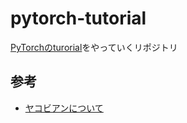 # pytorch-tutorial
[PyTorchのturorial](https://pytorch.org/tutorials/)をやっていくリポジトリ

## 参考
- [ヤコビアンについて](https://qiita.com/bellbind/items/bd0411957e2363456ea1)
